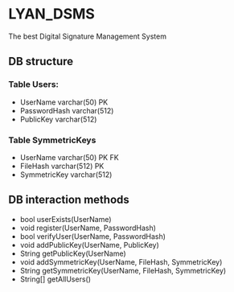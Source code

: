 # LYAN_DSMS
The best Digital Signature Management System

## DB structure

### Table Users:
- UserName varchar(50) PK
- PasswordHash varchar(512)
- PublicKey varchar(512)

### Table SymmetricKeys
- UserName varchar(50) PK FK
- FileHash varchar(512) PK
- SymmetricKey varchar(512)

## DB interaction methods
- bool userExists(UserName)
- void register(UserName, PasswordHash)
- bool verifyUser(UserName, PasswordHash)
- void addPublicKey(UserName, PublicKey)
- String getPublicKey(UserName)
- void addSymmetricKey(UserName, FileHash, SymmetricKey)
- String getSymmetricKey(UserName, FileHash, SymmetricKey)
- String[] getAllUsers()